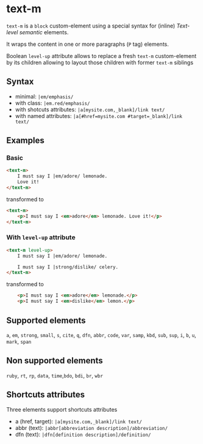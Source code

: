 # text-m

`text-m` is a `block` custom-element using a special syntax for (inline) *Text-level semantic* elements.

It wraps the content in one or more paragraphs (`P` tag) elements.

Boolean `level-up` attribute allows to replace a fresh `text-m` custom-element by its children allowing to layout those children with former `text-m` siblings

## Syntax

- minimal: `|em/emphasis/`
- with class: `|em.red/emphasis/`
- with shotcuts attributes: `|a[mysite.com,_blank]/link text/`
- with named attributes: `|a[#href=mysite.com #target=_blank]/link text/`

## Examples

### Basic
```html
<text-m>
    I must say I |em/adore/ lemonade.
    Love it!
</text-m>
```
transformed to
```html
<text-m>
    <p>I must say I <em>adore</em> lemonade. Love it!</p>
</text-m>
```
### With `level-up` attribute
```html
<text-m level-up>
    I must say I |em/adore/ lemonade.

    I must say I |strong/dislike/ celery.
</text-m>
```
transformed to
```html
    <p>I must say I <em>adore</em> lemonade.</p>
    <p>I must say I <em>dislike</em> lemon.</p>
```

## Supported elements

`a`, `em`, `strong`, `small`, `s`, `cite`, `q`, `dfn`, `abbr`, `code`, `var`, `samp`, `kbd`, `sub`, `sup`, `i`, `b`, `u`, `mark`, `span`

## Non supported elements

`ruby`, `rt`, `rp`, `data`, `time`,`bdo`, `bdi`, `br`, `wbr`

## Shortcuts attributes
Three elements support shortcuts attributes
- a (href, target): `|a[mysite.com,_blank]/link text/`
- abbr (text): `|abbr[abbreviation description]/abbreviation/`
- dfn (text): `|dfn[definition description]/definition/`








